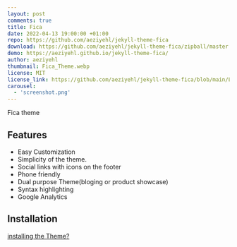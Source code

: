 ```yaml
---
layout: post
comments: true
title: Fica
date: 2022-04-13 19:00:00 +01:00
repo: https://github.com/aeziyehl/jekyll-theme-fica
download: https://github.com/aeziyehl/jekyll-theme-fica/zipball/master
demo: https://aeziyehl.github.io/jekyll-theme-fica/
author: aeziyehl
thumbnail: Fica_Theme.webp
license: MIT
license_link: https://github.com/aeziyehl/jekyll-theme-fica/blob/main/LICENSE.txt
carousel:
  - 'screenshot.png'
---
```


Fica theme

## Features

* Easy Customization
* Simplicity of the theme.
* Social links with icons on the footer
* Phone friendly
* Dual purpose Theme(bloging or product showcase)
* Syntax highlighting
* Google Analytics

## Installation

[installing the Theme?](https://aeziyehl.github.io/jekyll-theme-fica/Posts/Getting-Started/)
